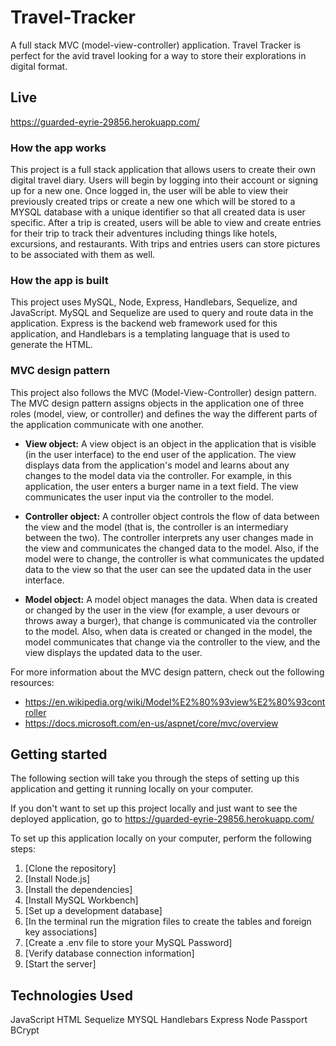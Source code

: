 # Travel-Tracker
<p>A full stack MVC (model-view-controller) application.  Travel Tracker is perfect for the avid travel looking for a way to store their explorations in digital format.

## Live
https://guarded-eyrie-29856.herokuapp.com/

### How the app works
This project is a full stack application that allows users to create their own digital travel diary. Users will begin by logging into their account or signing up for a new one.  Once logged in, the user will be able to view their previously created trips or create a new one which will be stored to a MYSQL database with a unique identifier so that all created data is user specific.  After a trip is created, users will be able to view and create entries for their trip to track their adventures including things like hotels, excursions, and restaurants.  With trips and entries users can store pictures to be associated with them as well. 

### How the app is built
This project uses MySQL, Node, Express, Handlebars, Sequelize, and JavaScript. MySQL and Sequelize are used to query and route data in the application. Express is the backend web framework used for this application, and Handlebars is a templating language that is used to generate the HTML.

### MVC design pattern
This project also follows the MVC (Model-View-Controller) design pattern. The MVC design pattern assigns objects in the application one of three roles (model, view, or controller) and defines the way the different parts of the application communicate with one another.

  * <b>View object:</b>
  A view object is an object in the application that is visible (in the user interface) to the end user of the application. The view displays data from the application's model and learns about any changes to the model data via the controller. For example, in this application, the user enters a burger name in a text field. The view communicates the user input via the controller to the model.

  * <b>Controller object:</b>
  A controller object controls the flow of data between the view and the model (that is, the controller is an intermediary between the two). The controller interprets any user changes made in the view and communicates the changed data to the model. Also, if the model were to change, the controller is what communicates the updated data to the view so that the user can see the updated data in the user interface.

  * <b>Model object:</b>
  A model object manages the data. When data is created or changed by the user in the view (for example, a user devours or throws away a burger), that change is communicated via the controller to the model. Also, when data is created or changed in the model, the model communicates that change via the controller to the view, and the view displays the updated data to the user.

For more information about the MVC design pattern, check out the following resources:
  * https://en.wikipedia.org/wiki/Model%E2%80%93view%E2%80%93controller
  * https://docs.microsoft.com/en-us/aspnet/core/mvc/overview

## Getting started
The following section will take you through the steps of setting up this application and getting it running locally on your computer.

If you don't want to set up this project locally and just want to see the deployed application, go to  https://guarded-eyrie-29856.herokuapp.com/

To set up this application locally on your computer, perform the following steps:
  1. [Clone the repository]
  2. [Install Node.js]
  3. [Install the dependencies]
  4. [Install MySQL Workbench]
  5. [Set up a development database]
  6. [In the terminal run the migration files to create the tables and foreign key associations]
  7. [Create a .env file to store your MySQL Password]
  8. [Verify database connection information]
  9. [Start the server]

## Technologies Used

JavaScript
HTML
Sequelize
MYSQL
Handlebars
Express
Node
Passport
BCrypt

